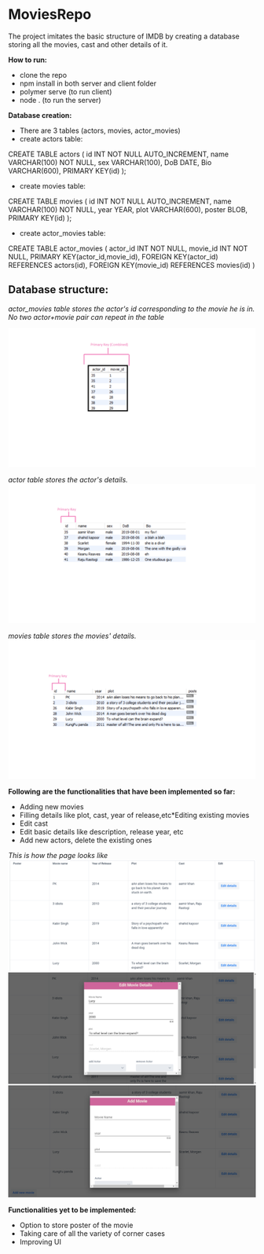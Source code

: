 # MoviesRepo

The project imitates the basic structure of IMDB by creating a database storing all the movies, cast and other details of it.

**How to run:**

* clone the repo
* npm install in both server and client folder
* polymer serve (to run client)
* node . (to run the server)

**Database creation:**
* There are 3 tables (actors, movies, actor_movies)
* create actors table:

 CREATE TABLE actors 
 ( id INT NOT NULL AUTO_INCREMENT,
 name VARCHAR(100) NOT NULL, 
 sex VARCHAR(100), 
 DoB DATE, 
 Bio VARCHAR(600), 
 PRIMARY KEY(id) );
 
 * create movies table:
 
 CREATE TABLE movies 
 ( id INT NOT NULL AUTO_INCREMENT, 
 name VARCHAR(100) NOT NULL, 
 year YEAR,
 plot VARCHAR(600), 
 poster BLOB, 
 PRIMARY KEY(id) );
 
 * create actor_movies table:
 
 CREATE TABLE actor_movies
 ( actor_id INT NOT NULL, 
 movie_id INT NOT NULL,
 PRIMARY KEY(actor_id,movie_id), 
 FOREIGN KEY(actor_id) REFERENCES actors(id), 
 FOREIGN KEY(movie_id) REFERENCES movies(id) )
 
 
 Database structure:
 ---------------------
 
*actor_movies table stores the actor's id corresponding to the movie he is in.*
*No two actor+movie pair can repeat in the table*
 
 ![actor_movies table](https://github.com/tanya65/moviesRepository/blob/master/images/actor_movies.png)

*actor table stores the actor's details.*
![actors table](https://github.com/tanya65/moviesRepository/blob/master/images/actors.png)

*movies table stores the movies' details.*
![movies table](https://github.com/tanya65/moviesRepository/blob/master/images/movies.png)



**Following are the functionalities that have been implemented so far:**

* Adding new movies
 * Filling details like plot, cast, year of release,etc*Editing existing movies
* Edit cast
 * Edit basic details like description, release year, etc
 * Add new actors, delete the existing ones
    
*This is how the page looks like*
![movies](https://github.com/tanya65/moviesRepository/blob/master/images/screenshot%20of%20page%20part-1.png)
![edit movie](https://github.com/tanya65/moviesRepository/blob/master/images/EditMovieDetails.png)
![add movie](https://github.com/tanya65/moviesRepository/blob/master/images/AddMovie.png)

    
**Functionalities yet to be implemented:**
 
* Option to store poster of the movie
* Taking care of all the variety of corner cases
* Improving UI
 
 
 
